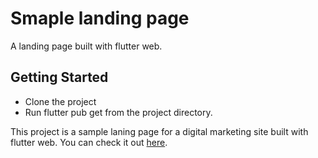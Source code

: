 # Smaple landing page

A landing page built with flutter web.

## Getting Started

- Clone the project
- Run flutter pub get from the project directory.

This project is a sample laning page for a digital marketing site built
with flutter web. You can check it out
[here](https://that-digital-agency.web.app/#/).
